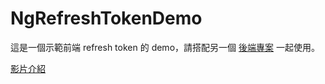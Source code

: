 # NgRefreshTokenDemo

這是一個示範前端 refresh token 的 demo，請搭配另一個 [後端專案](https://github.com/JiaHongL/jwt-refresh-token-mock-backend) 一起使用。

[影片介紹](https://jhlstudy.blogspot.com/2022/11/token_18.html)
